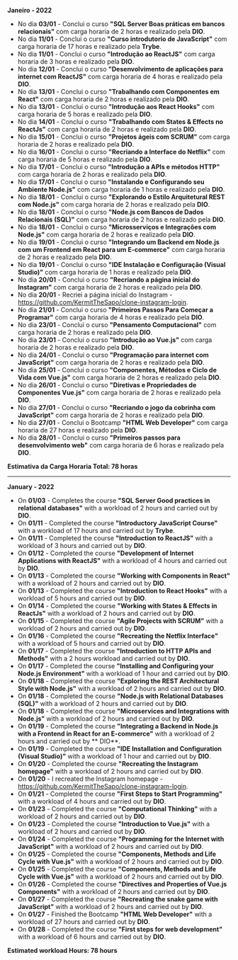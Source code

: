 **Janeiro - 2022**

- No dia **03/01** - Conclui o curso **"SQL Server Boas práticas em bancos relacionais"** com carga horaria de 2 horas e realizado pela **DIO**.
- No dia **11/01** - Conclui o curso **"Curso introdutorio de JavaScript"** com carga horaria de 17 horas e realizado pela **Trybe**.
- No dia **11/01** - Conclui o curso **"Introdução ao ReactJS"** com carga horaria de 3 horas e realizado pela **DIO**.
- No dia **12/01** - Conclui o curso **"Desenvolvimento de aplicações para internet com ReactJS"** com carga horaria de 4 horas e realizado pela **DIO**.
- No dia **13/01** - Conclui o curso **"Trabalhando com Componentes em React"** com carga horaria de 2 horas e realizado pela **DIO**.
- No dia **13/01** - Conclui o curso **"Introdução aos React Hooks"** com carga horaria de 5 horas e realizado pela **DIO**.
- No dia **14/01** - Conclui o curso **"Trabalhando com States & Effects no ReactJs"** com carga horaria de 2 horas e realizado pela **DIO**.
- No dia **15/01** - Conclui o curso **"Projetos ágeis com SCRUM"** com carga horaria de 2 horas e realizado pela **DIO**.
- No dia **16/01** - Conclui o curso **"Recriando a Interface do Netflix"** com carga horaria de 5 horas e realizado pela **DIO**.
- No dia **17/01** - Conclui o curso **"Introdução a APIs e métodos HTTP"** com carga horaria de 2 horas e realizado pela **DIO**.
- No dia **17/01** - Conclui o curso **"Instalando e Configurando seu Ambiente Node.js"** com carga horaria de 1 horas e realizado pela **DIO**.
- No dia **18/01** - Conclui o curso **"Explorando o Estilo Arquitetural REST com Node.js"** com carga horaria de 2 horas e realizado pela **DIO**.
- No dia **18/01** - Conclui o curso **"Node.js com Bancos de Dados Relacionais (SQL)"** com carga horaria de 2 horas e realizado pela **DIO**.
- No dia **18/01** - Conclui o curso **"Microsserviços e Integrações com Node.js"** com carga horaria de 2 horas e realizado pela **DIO**.
- No dia **19/01** - Conclui o curso **"Integrando um Backend em Node.js com um Frontend em React para um E-commerce"** com carga horaria de 2 horas e realizado pela **DIO**.
- No dia **19/01** - Conclui o curso **"IDE Instalação e Configuração (Visual Studio)"** com carga horaria de 1 horas e realizado pela **DIO**.
- No dia **20/01** - Conclui o curso **"Recriando a página inicial do Instagram"** com carga horaria de 2 horas e realizado pela **DIO**.
- No dia **20/01** - Recriei a página inicial do Instagram - https://github.com/KermitTheSapo/clone-instagram-login.
- No dia **21/01** - Conclui o curso **"Primeiros Passos Para Começar a Programar"** com carga horaria de 4 horas e realizado pela **DIO**.
- No dia **23/01** - Conclui o curso **"Pensamento Computacional"** com carga horaria de 2 horas e realizado pela **DIO**.
- No dia **23/01** - Conclui o curso **"Introdução ao Vue.js"** com carga horaria de 2 horas e realizado pela **DIO**.
- No dia **24/01** - Conclui o curso **"Programação para internet com JavaScript"** com carga horaria de 2 horas e realizado pela **DIO**.
- No dia **25/01** - Conclui o curso **"Componentes, Métodos e Ciclo de Vida com Vue.js"** com carga horaria de 2 horas e realizado pela **DIO**.
- No dia **26/01** - Conclui o curso **"Diretivas e Propriedades de Componentes Vue.js"** com carga horaria de 2 horas e realizado pela **DIO**.
- No dia **27/01** - Conclui o curso **"Recriando o jogo da cobrinha com JavaScript"** com carga horaria de 2 horas e realizado pela **DIO**.
- No dia **27/01** - Conclui o Bootcamp **"HTML Web Developer"** com carga horaria de 27 horas e realizado pela **DIO**.
- No dia **28/01** - Conclui o curso **"Primeiros passos para desenvolvimento web"** com carga horaria de 6 horas e realizado pela **DIO**.

**Estimativa da Carga Horaria Total: 78 horas**

-----------------

**January - 2022**

- On **01/03** - Completes the course **"SQL Server Good practices in relational databases"** with a workload of 2 hours and carried out by **DIO**.
- On **01/11** - Completed the course **"Introductory JavaScript Course"** with a workload of 17 hours and carried out by **Trybe**.
- On **01/11** - Completed the course **"Introduction to ReactJS"** with a workload of 3 hours and carried out by **DIO**.
- On **01/12** - Completed the course **"Development of Internet Applications with ReactJS"** with a workload of 4 hours and carried out by **DIO**.
- On **01/13** - Completed the course **"Working with Components in React"** with a workload of 2 hours and carried out by **DIO**.
- On **01/13** - Completed the course **"Introduction to React Hooks"** with a workload of 5 hours and carried out by **DIO**.
- On **01/14** - Completed the course **"Working with States & Effects in ReactJs"** with a workload of 2 hours and carried out by **DIO**.
- On **01/15** - Completed the course **"Agile Projects with SCRUM"** with a workload of 2 hours and carried out by **DIO**.
- On **01/16** - Completed the course **"Recreating the Netflix Interface"** with a workload of 5 hours and carried out by **DIO**.
- On **01/17** - Completed the course **"Introduction to HTTP APIs and Methods"** with a 2 hours workload and carried out by **DIO**.
- On **01/17** - Completed the course **"Installing and Configuring your Node.js Environment"** with a workload of 1 hour and carried out by **DIO**.
- On **01/18** - Completed the course **"Exploring the REST Architectural Style with Node.js"** with a workload of 2 hours and carried out by **DIO**.
- On **01/18** - Completed the course **"Node.js with Relational Databases (SQL)"** with a workload of 2 hours and carried out by **DIO**.
- On **01/18** - Completed the course **"Microservices and Integrations with Node.js"** with a workload of 2 hours and carried out by **DIO**.
- On **01/19** - Completed the course **"Integrating a Backend in Node.js with a Frontend in React for an E-commerce"** with a workload of 2 hours and carried out by ** DIO**.
- On **01/19** - Completed the course **"IDE Installation and Configuration (Visual Studio)"** with a workload of 1 hour and carried out by **DIO**.
- On **01/20** - Completed the course **"Recreating the Instagram homepage"** with a workload of 2 hours and carried out by **DIO**.
- On **01/20** - I recreated the Instagram homepage - https://github.com/KermitTheSapo/clone-instagram-login.
- On **01/21** - Completed the course **"First Steps to Start Programming"** with a workload of 4 hours and carried out by **DIO**.
- On **01/23** - Completed the course **"Computational Thinking"** with a workload of 2 hours and carried out by **DIO**.
- On **01/23** - Completed the course **"Introduction to Vue.js"** with a workload of 2 hours and carried out by **DIO**.
- On **01/24** - Completed the course **"Programming for the Internet with JavaScript"** with a workload of 2 hours and carried out by **DIO**.
- On **01/25** - Completed the course **"Components, Methods and Life Cycle with Vue.js"** with a workload of 2 hours and carried out by **DIO**.
- On **01/25** - Completed the course **"Components, Methods and Life Cycle with Vue.js"** with a workload of 2 hours and carried out by **DIO**.
- On **01/26** - Completed the course **"Directives and Properties of Vue.js Components"** with a workload of 2 hours and carried out by **DIO**.
- On **01/27** - Completed the course **"Recreating the snake game with JavaScript"** with a workload of 2 hours and carried out by **DIO**.
- On **01/27** - Finished the Bootcamp **"HTML Web Developer"** with a workload of 27 hours and carried out by **DIO**.
- On **01/28** - Completed the course **"First steps for web development"** with a workload of 6 hours and carried out by **DIO**.

**Estimated workload Hours: 78 hours**